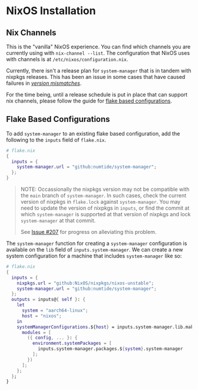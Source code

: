 # NixOS Installation

## Nix Channels

This is the "vanilla" NixOS experience. You can find which channels you are currently using with `nix-channel --list`.
The configuration that NixOS uses with channels is at `/etc/nixos/configuration.nix`.

<!--
  @channels
  Remove after #207 is completed.
-->

Currently, there isn't a release plan for `system-manager` that is in tandem with nixpkgs releases. This has been an issue
in some cases that have caused failures in [_version mismatches_](https://github.com/numtide/system-manager/issues/172).

For the time being, until a release schedule is put in place that can support nix channels, please
follow the guide for [flake based configurations](#flake-based-configurations).

## Flake Based Configurations

To add `system-manager` to an existing flake based configuration, add the following to the `inputs` field of `flake.nix`.

```nix
# flake.nix
{
  inputs = {
    system-manager.url = "github:numtide/system-manager";
  };
}
```

<!--
  @channels
  Remove after #207 is completed.
-->

> NOTE: Occassionally the nixpkgs version may not be compatible with the `main` branch of `system-manager`.
> In such cases, check the current version of nixpkgs in `flake.lock` against `system-manager`.
> You may need to update the version of nixpkgs in `inputs`, or find the commit at which `system-manager` is supported
> at that version of nixpkgs and lock `system-manager` at that commit.
>
> See [Issue #207](https://github.com/numtide/system-manager/issues/207) for progress on alleviating this problem.

The `system-manager` function for creating a `system-manager` configuration is available on the `lib` field of `inputs.system-manager`.
We can create a new system configuration for a machine that includes `system-manager` like so:

<!-- TODO: Test this as some of this is based on logical assumptions -->

```nix
# flake.nix
{
  inputs = {
    nixpkgs.url = "github:NixOS/nixpkgs/nixos-unstable";
    system-manager.url = "github:numtide/system-manager";
  };
  outputs = inputs@{ self }: {
    let
      system = "aarch64-linux";
      host = "nixos";
    in
    systemManagerConfigurations.${host} = inputs.system-manager.lib.makeSystemConfig {
      modules = [
        ({ config, ... }: {
          environment.systemPackages = [
            inputs.system-manager.packages.${system}.system-manager
          ];
        })
      ];
    };
  };
}
```
